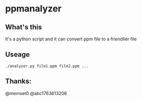 # ppmanalyzer

## What's this

It's a python script and it can convert ppm file to a friendlier file

## Useage
```./analyzer.py file1.ppm file2.ppm ...```

## Thanks:
@memset0
@abc1763613206
